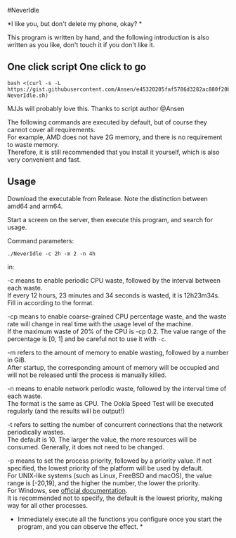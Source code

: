 #NeverIdle

*I like you, but don't delete my phone, okay? *

This program is written by hand, and the following introduction is also written as you like, don't touch it if you don't like it.

## One click script One click to go

```shell
bash <(curl -s -L https://gist.githubusercontent.com/Ansen/e45320205faf5786d3282ac880f20bab/raw/onekey-NeverIdle.sh)
```

MJJs will probably love this. Thanks to script author @Ansen

The following commands are executed by default, but of course they cannot cover all requirements.  
For example, AMD does not have 2G memory, and there is no requirement to waste memory.  
Therefore, it is still recommended that you install it yourself, which is also very convenient and fast.

## Usage

Download the executable from Release. Note the distinction between amd64 and arm64.

Start a screen on the server, then execute this program, and search for usage.

Command parameters:

```shell
./NeverIdle -c 2h -m 2 -n 4h
```

in:

-c means to enable periodic CPU waste, followed by the interval between each waste.  
If every 12 hours, 23 minutes and 34 seconds is wasted, it is 12h23m34s. Fill in according to the format.

-cp means to enable coarse-grained CPU percentage waste, and the waste rate will change in real time with the usage level of the machine.  
If the maximum waste of 20% of the CPU is -cp 0.2. The value range of the percentage is [0, 1] and be careful not to use it with `-c`.

-m refers to the amount of memory to enable wasting, followed by a number in GiB.  
After startup, the corresponding amount of memory will be occupied and will not be released until the process is manually killed.

-n means to enable network periodic waste, followed by the interval time of each waste.  
The format is the same as CPU. The Ookla Speed ​​Test will be executed regularly (and the results will be output!)

-t refers to setting the number of concurrent connections that the network periodically wastes.  
The default is 10. The larger the value, the more resources will be consumed. Generally, it does not need to be changed.

-p means to set the process priority, followed by a priority value. If not specified, the lowest priority of the platform will be used by default.  
For UNIX-like systems (such as Linux, FreeBSD and macOS), the value range is [-20,19], and the higher the number, the lower the priority.  
For Windows, see [official documentation](https://learn.microsoft.com/zh-cn/windows/win32/api/processthreadsapi/nf-processthreadsapi-setpriorityclass).  
It is recommended not to specify, the default is the lowest priority, making way for all other processes.

* Immediately execute all the functions you configure once you start the program, and you can observe the effect. *
